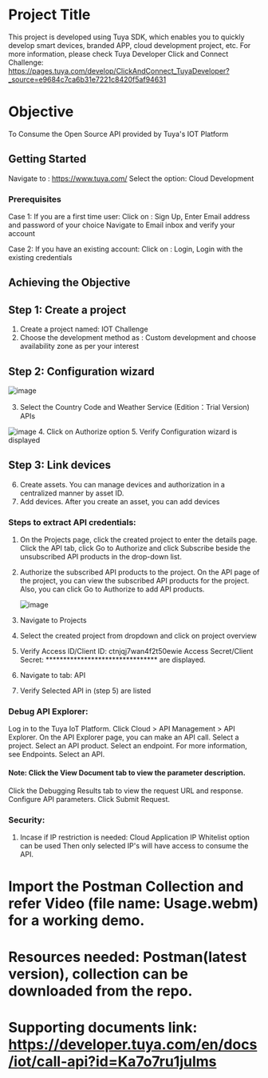 # Project Title

This project is developed using Tuya SDK, which enables you to quickly develop smart devices, branded APP, cloud development project, etc. For more information, please check Tuya Developer Click and Connect Challenge: https://pages.tuya.com/develop/ClickAndConnect_TuyaDeveloper?_source=e9684c7ca6b31e7221c8420f5af94631

# Objective

To Consume the Open Source API provided by Tuya's IOT Platform

## Getting Started

Navigate to : https://www.tuya.com/
Select the option: Cloud Development

### Prerequisites

Case 1: If you are a first time user:
Click on : Sign Up,
Enter Email address and password of your choice
Navigate to Email inbox and verify your account

Case 2: If you have an existing account:
Click on : Login,
Login with the existing credentials


## Achieving the Objective
## Step 1: Create a project
1. Create a project named: IOT Challenge
2. Choose the development method as : Custom development and choose availability zone as per your interest
## Step 2: Configuration wizard
![image](https://user-images.githubusercontent.com/20831296/120845834-f74d5380-c58e-11eb-9f6c-919c325c7380.png)

3. Select the Country Code and Weather Service (Edition：Trial Version) APIs

 ![image](https://user-images.githubusercontent.com/20831296/120845596-accbd700-c58e-11eb-89df-68bd9157056e.png)
4. Click on Authorize option
5. Verify Configuration wizard is displayed
## Step 3: Link devices
6. Create assets.
   You can manage devices and authorization in a centralized manner by asset ID.
7. Add devices.
   After you create an asset, you can add devices
   
### Steps to extract API credentials:
1. On the Projects page, click the created project to enter the details page. Click the API tab, click Go to    Authorize and click Subscribe beside the unsubscribed API products in the drop-down list.
2. Authorize the subscribed API products to the project.
   On the API page of the project, you can view the subscribed API products for the project. Also, you can click Go to Authorize to add API products.
   
   ![image](https://user-images.githubusercontent.com/20831296/120845700-cb31d280-c58e-11eb-9ec6-73bd1b006173.png)

3. Navigate to Projects
4. Select the created project from dropdown and click on project overview
5. Verify Access ID/Client ID: ctnjqj7wan4f2t50ewie
           Access Secret/Client Secret: ******************************** are displayed.
6. Navigate to tab: API
7. Verify Selected API in (step 5) are listed

### Debug API Explorer:
Log in to the Tuya IoT Platform.
Click Cloud > API Management > API Explorer.
On the API Explorer page, you can make an API call.
Select a project.
Select an API product.
Select an endpoint. For more information, see Endpoints.
Select an API.
#### Note: Click the View Document tab to view the parameter description.
Click the Debugging Results tab to view the request URL and response.
Configure API parameters.
Click Submit Request.

### Security:

1. Incase if IP restriction is needed:
Cloud Application IP Whitelist option can be used
Then only selected IP's will have access to consume the API.

# Import the Postman Collection and refer Video (file name: Usage.webm) for a working demo.

# Resources needed: Postman(latest version), collection can be downloaded from the repo.

# Supporting documents link: https://developer.tuya.com/en/docs/iot/call-api?id=Ka7o7ru1julms


